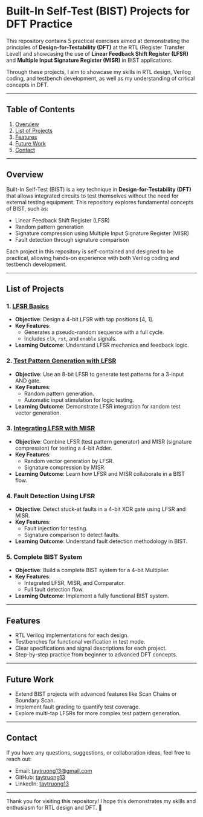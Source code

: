 # Built-In Self-Test (BIST) Projects for DFT Practice

This repository contains 5 practical exercises aimed at demonstrating the principles of **Design-for-Testability (DFT)** at the RTL (Register Transfer Level) and showcasing the use of **Linear Feedback Shift Register (LFSR)** and **Multiple Input Signature Register (MISR)** in BIST applications.

Through these projects, I aim to showcase my skills in RTL design, Verilog coding, and testbench development, as well as my understanding of critical concepts in DFT.

---

## Table of Contents

1. [Overview](#overview)
2. [List of Projects](#list_projects)
3. [Features](#features)
4. [Future Work](#future_work)
5. [Contact](#contact)

---
<a name="overview"></a>
## Overview

Built-In Self-Test (BIST) is a key technique in **Design-for-Testability (DFT)** that allows integrated circuits to test themselves without the need for external testing equipment. This repository explores fundamental concepts of BIST, such as:

- Linear Feedback Shift Register (LFSR)
- Random pattern generation
- Signature compression using Multiple Input Signature Register (MISR)
- Fault detection through signature comparison

Each project in this repository is self-contained and designed to be practical, allowing hands-on experience with both Verilog coding and testbench development.

---
<a name="list_projects"></a>
## List of Projects

### 1. [LFSR Basics](https://github.com/taytruong13/DFT/tree/main/BIST/LFSR_4bit)
- **Objective**: Design a 4-bit LFSR with tap positions [4, 1].
- **Key Features**: 
  - Generates a pseudo-random sequence with a full cycle.
  - Includes `clk`, `rst`, and `enable` signals.
- **Learning Outcome**: Understand LFSR mechanics and feedback logic.

### 2. [Test Pattern Generation with LFSR](https://github.com/taytruong13/DFT/tree/main/BIST/LFSR_3inANDgate)
- **Objective**: Use an 8-bit LFSR to generate test patterns for a 3-input AND gate.
- **Key Features**: 
  - Random pattern generation.
  - Automatic input stimulation for logic testing.
- **Learning Outcome**: Demonstrate LFSR integration for random test vector generation.

### 3. [Integrating LFSR with MISR](https://github.com/taytruong13/DFT/tree/main/BIST/LFSR_MISR)
- **Objective**: Combine LFSR (test pattern generator) and MISR (signature compression) for testing a 4-bit Adder.
- **Key Features**: 
  - Random vector generation by LFSR.
  - Signature compression by MISR.
- **Learning Outcome**: Learn how LFSR and MISR collaborate in a BIST flow.

### 4. Fault Detection Using LFSR
- **Objective**: Detect stuck-at faults in a 4-bit XOR gate using LFSR and MISR.
- **Key Features**: 
  - Fault injection for testing.
  - Signature comparison to detect faults.
- **Learning Outcome**: Understand fault detection methodology in BIST.

### 5. Complete BIST System
- **Objective**: Build a complete BIST system for a 4-bit Multiplier.
- **Key Features**: 
  - Integrated LFSR, MISR, and Comparator.
  - Full fault detection flow.
- **Learning Outcome**: Implement a fully functional BIST system.

---

<a name="features"></a>
## Features
- RTL Verilog implementations for each design.
- Testbenches for functional verification in test mode.
- Clear specifications and signal descriptions for each project.
- Step-by-step practice from beginner to advanced DFT concepts.
---

<a name="future_work"></a>
## Future Work
- Extend BIST projects with advanced features like Scan Chains or Boundary Scan.
- Implement fault grading to quantify test coverage.
- Explore multi-tap LFSRs for more complex test pattern generation.

---
<a name="contact"></a>
## Contact
If you have any questions, suggestions, or collaboration ideas, feel free to reach out:

- Email: taytruong13@gmail.com
- GitHub: [taytruong13](github.com/taytruong13)
- LinkedIn: [taytruong13](linkedin.com/taytruong13)

---
Thank you for visiting this repository! I hope this demonstrates my skills and enthusiasm for RTL design and DFT. 🚀
